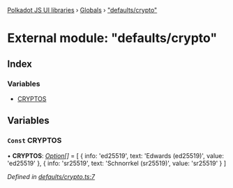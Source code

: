 [Polkadot JS UI libraries](../README.md) › [Globals](../globals.md) › ["defaults/crypto"](_defaults_crypto_.md)

# External module: "defaults/crypto"

## Index

### Variables

* [CRYPTOS](_defaults_crypto_.md#const-cryptos)

## Variables

### `Const` CRYPTOS

• **CRYPTOS**: *[Option](_types_.md#option)[]* =  [
  {
    info: 'ed25519',
    text: 'Edwards (ed25519)',
    value: 'ed25519'
  },
  {
    info: 'sr25519',
    text: 'Schnorrkel (sr25519)',
    value: 'sr25519'
  }
]

*Defined in [defaults/crypto.ts:7](https://github.com/polkadot-js/ui/blob/ebcb4115/packages/ui-settings/src/defaults/crypto.ts#L7)*
